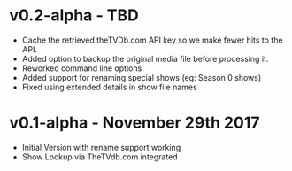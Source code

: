 # v0.2-alpha - TBD
- Cache the retrieved theTVDb.com API key so we make fewer hits to the API.
- Added option to backup the original media file before processing it.
- Reworked command line options
- Added support for renaming special shows (eg: Season 0 shows)
- Fixed using extended details in show file names 

# v0.1-alpha - November 29th 2017
- Initial Version with rename support working
- Show Lookup via TheTVdb.com integrated